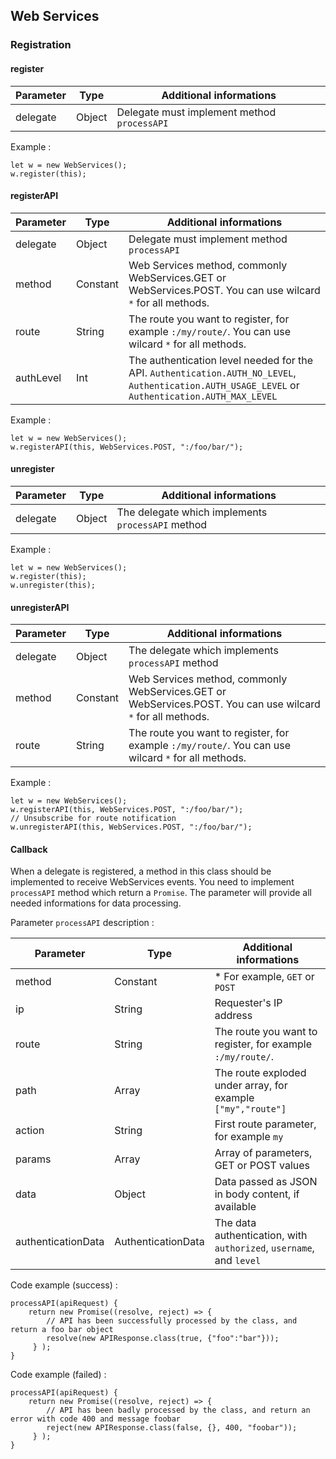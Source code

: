 ## Web Services

### Registration

#### register

| Parameter | Type   | Additional informations                     |
|-----------|--------|---------------------------------------------|
| delegate  | Object | Delegate must implement method `processAPI` |

Example :

	let w = new WebServices();
	w.register(this);

#### registerAPI

| Parameter | Type     | Additional informations                                                                                     |
|-----------|----------|-------------------------------------------------------------------------------------------------------------|
| delegate  | Object   | Delegate must implement method `processAPI`                                                                 |
| method    | Constant | Web Services method, commonly WebServices.GET or WebServices.POST. You can use wilcard `*` for all methods. |
| route     | String   |  The route you want to register, for example `:/my/route/`. You can use wilcard `*` for all methods.        |
| authLevel | Int      |  The authentication level needed for the API. `Authentication.AUTH_NO_LEVEL`, `Authentication.AUTH_USAGE_LEVEL` or `Authentication.AUTH_MAX_LEVEL`        |

Example :

	let w = new WebServices();
	w.registerAPI(this, WebServices.POST, ":/foo/bar/");

#### unregister

| Parameter | Type   | Additional informations                     |
|-----------|--------|---------------------------------------------|
| delegate  | Object |  The delegate which implements `processAPI` method |

Example :

	let w = new WebServices();
	w.register(this);
	w.unregister(this);

#### unregisterAPI

| Parameter | Type     | Additional informations                                                                                     |
|-----------|----------|-------------------------------------------------------------------------------------------------------------|
| delegate  | Object   | The delegate which implements `processAPI` method                                                                 |
| method    | Constant | Web Services method, commonly WebServices.GET or WebServices.POST. You can use wilcard `*` for all methods. |
| route     | String   |  The route you want to register, for example `:/my/route/`. You can use wilcard `*` for all methods.        |

Example :

	let w = new WebServices();
	w.registerAPI(this, WebServices.POST, ":/foo/bar/");
	// Unsubscribe for route notification
	w.unregisterAPI(this, WebServices.POST, ":/foo/bar/");

#### Callback

When a delegate is registered, a method in this class should be implemented to receive WebServices events. You need to implement `processAPI` method which return a `Promise`.
The parameter will provide all needed informations for data processing.

Parameter `processAPI` description :

| Parameter          | Type               | Additional informations                                             |
|--------------------|--------------------|---------------------------------------------------------------------|
| method             | Constant           |* For example, `GET` or `POST`                                        |
| ip                 | String             | Requester's IP address                                              |
| route              | String             | The route you want to register, for example `:/my/route/`.          |
| path               | Array              | The route exploded under array, for example `["my","route"]`        |
| action             | String             | First route parameter, for example `my`                             |
| params             | Array              | Array of parameters, GET or POST values                             |
| data               | Object             | Data passed as JSON in body content, if available                   |
| authenticationData | AuthenticationData | The data authentication, with `authorized`, `username`, and `level` |

Code example (success) :

	processAPI(apiRequest) {
        return new Promise((resolve, reject) => {
			// API has been successfully processed by the class, and return a foo bar object
            resolve(new APIResponse.class(true, {"foo":"bar"}));
         } );
    }

Code example (failed) :

	processAPI(apiRequest) {
        return new Promise((resolve, reject) => {
			// API has been badly processed by the class, and return an error with code 400 and message foobar
            reject(new APIResponse.class(false, {}, 400, "foobar"));
         } );
    }


